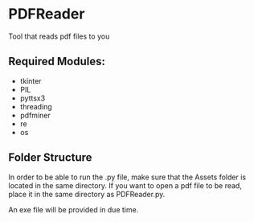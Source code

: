 # PDFReader
Tool that reads pdf files to you

## Required Modules:
- tkinter
- PIL
- pyttsx3
- threading
- pdfminer
- re
- os

## Folder Structure
In order to be able to run the .py file, make sure that the Assets folder is located in the same directory. If you want to open a pdf file to be read, place it in the same directory as PDFReader.py.

An exe file will be provided in due time.
